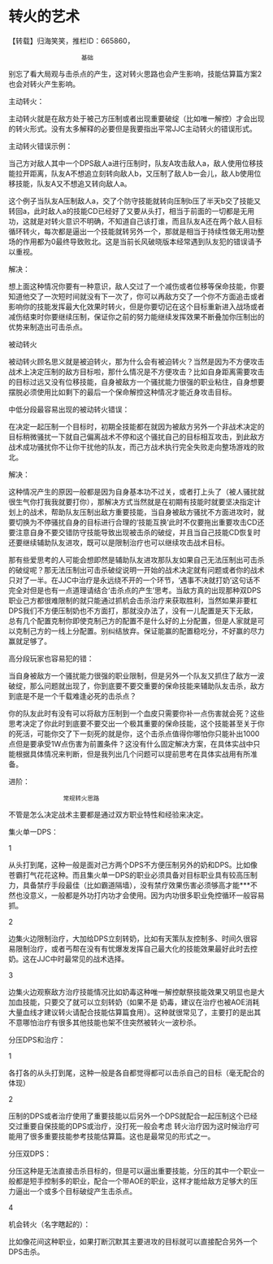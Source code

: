 # 转火的艺术

【转载】归海笑笑，推栏ID：665860，

                        基础

别忘了看大局观与击杀点的产生，这对转火思路也会产生影响，技能估算篇方案2也会对转火产生影响。

主动转火：

主动转火就是在敌方处于被己方压制或者出现重要破绽（比如唯一解控）才会出现的转火形式。没有太多解释的必要但是我要指出平常JJC主动转火的错误形式。

主动转火错误示例：

当己方对敌人其中一个DPS敌人a进行压制时，队友A攻击敌人a，敌人使用位移技能拉开距离，队友A不想追立刻转向敌人b，又压制了敌人b一会儿，敌人b使用位移技能，队友A又不想追又转向敌人a。

这个例子当队友A压制敌人a，交了个防守技能就转向压制b压了半天b交了技能又转回a，此时敌人a的技能CD已经好了又要从头打，相当于前面的一切都是无用功，这就是对转火意识不明确，不知道自己该打谁，而且队友A还在两个敌人目标循环转火，每次都是逼出一个技能就转另外一个，那就是相当于持续性做无用功整场的作用都为0最终导致败北。这是当前长风破晓版本经常遇到队友犯的错误请予以重视。

解决：

想上面这种情况你要有一种意识，敌人交过了一个减伤或者位移等保命技能，你要知道他交了一次短时间就没有下一次了，你可以再敌方交了一个你不方面追击或者影响你的技能发挥最大化效果时转火，但是你要切记在这个目标重新进入战场或者减伤结束时你要继续压制，保证你之前的努力能继续发挥效果不断叠加你压制出的优势来制造出可击杀点。

被动转火

被动转火顾名思义就是被迫转火，那为什么会有被迫转火？当然是因为不方便攻击战术上决定压制的敌方目标啦，那什么情况是不方便攻击？比如自身距离需要攻击的目标过远又没有位移技能，自身被敌方一个骚扰能力很强的职业粘住，自身想要摆脱必须使用比如剩下的最后一个保命解控这种情况才能近身攻击目标。

中低分段最容易出现的被动转火错误：

在决定一起压制一个目标时，初期全技能都在就因为被敌方另外一个非战术决定的目标稍微骚扰一下就自己偏离战术不停和这个骚扰自己的目标相互攻击，到此敌方战术成功骚扰你不让你干扰他的队友，而己方战术执行完全失败走向整场游戏的败北。

解决：

这种情况产生的原因一般都是因为自身基本功不过关，或者打上头了（被人骚扰就很生气你打我我就要打你），那解决方式当然就是在初期有技能时就要坚决指定计划上的战术，帮助队友压制出敌方重要技能，当自身被敌方骚扰不方面进攻时，就要切换为不停骚扰自身的目标进行合理的‘技能互换’此时不仅要拖出重要攻击CD还要注意自身不要交错防守技能导致出现被击杀的破绽，并且当自己技能CD恢复时还要继续辅助队友进攻，既可以是限制治疗也可以继续攻击战术目标。

那有些爱思考的人可能会想即然是辅助队友进攻那队友如果自己无法压制出可击杀的破绽呢？那无法压制出可击杀破绽说明一开始的战术决定就有问题或者你的战术只对了一半。在JJC中治疗是永远绕不开的一个环节，‘遇事不决就打奶’这句话不完全对但是也有一点道理请结合‘击杀点的产生’思考。当敌方真的出现那种双DPS职业己方都很难限制的就只能通过抓机会击杀治疗来获取胜利，当然如果非要杠DPS我们不方便压制奶也不方面打，那就没办法了，没有一儿配置是天下无敌，总有几个配置克制你即使克制己方的配置不是什么好的上分配置，但是人家就是可以克制己方的一线上分配置。别纠结放弃。保证能赢的配置稳吃分，不好赢的尽力赢就足够了。

高分段玩家也容易犯的错：

当自身被敌方一个骚扰能力很强的职业限制，但是另外一个队友又抓住了敌方一波破绽，那么问题就出现了，你到底要不要交重要的保命技能来辅助队友击杀，敌方到底是不是一个千载难逢必死的击杀点？

你的队友此时有没有可以将敌方压制到一个血皮只需要你补一点伤害就会死？这些思考决定了你此时到底要不要交出一个极其重要的保命技能，这个技能甚至关于你的死活，可能你交了下一刻死的就是你，这个击杀点值得你哪怕你只能补出1000点但是要承受1W点伤害为前置条件？这没有什么固定解决方案，在具体实战中只能根据具体情况来判断，但是我列出几个问题可以提前思考在具体实战用有所准备。

进阶：

                   常规转火思路

不管是怎么决定战术主要都是通过双方职业特性和经验来决定。

集火单一DPS：

1

从头打到尾，这种一般是面对己方两个DPS不方便压制另外的奶和DPS。比如像苍霸打气花花这种。而且集火单一DPS的职业必须具备对目标职业具有较高压制力，具备禁疗手段最佳（比如霸道隔墙），没有禁疗效果伤害必须够高才能***不然也没意义，一般都是外功打内功才会使用。因为内功很多职业免控循环一般容易抓。

2

边集火边限制治疗，大加给DPS立刻转奶，比如有天策队友控制多、时间久很容易限制治疗，或者丐帮在没有有忧爆发发挥自己最大化的技能效果最好此时去控奶。这在JJC中时最常见的战术选择。

3

边集火边观察敌方治疗技能情况比如奶毒这种唯一解控献祭技能效果又明显也是大加血技能，只要交了就可以立刻转奶（如果不是   奶毒，建议在治疗也被AOE消耗大量血线才建议转火请配合技能估算篇食用）。这种就很常见了，主要打的是出其不意哪怕治疗有很多其他技能也架不住突然被转火一波秒杀。

分压DPS和治疗：

1

各打各的从头打到尾，这种一般是各自都觉得都可以击杀自己的目标（毫无配合的体现）

2

压制的DPS或者治疗使用了重要技能以后另外一个DPS就配合一起压制这个已经交过重要自保技能的DPS或治疗，没打死一般会考虑  转火治疗因为这时候治疗可能用了很多重要技能参考技能估算篇。这也是最常见的形式之一。

分压双DPS：

分压这种是无法直接击杀目标的，但是可以逼出重要技能，分压的其中一个职业一般都是短手控制多的职业，配合一个带AOE的职业，这样才能给敌方足够大的压力逼出一个或多个目标破绽产生击杀点。

4

机会转火（名字瞎起的）：

比如像花间这种职业，如果打断沉默其主要进攻的目标就可以直接配合另外一个DPS击杀。
